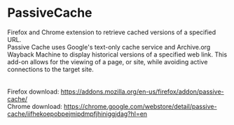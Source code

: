 PassiveCache
============

Firefox and Chrome extension to retrieve cached versions of a specified URL.
 <br>
Passive Cache uses Google's text-only cache service and Archive.org Wayback Machine to display historical versions of a specified web link. This add-on allows for the viewing of a page, or site, while avoiding active connections to the target site. <br>
 <br>
 <br>
Firefox download: https://addons.mozilla.org/en-us/firefox/addon/passive-cache/ <br>
Chrome download:  https://chrome.google.com/webstore/detail/passive-cache/iifhekoepobpejmipdmpfjhiniggjdag?hl=en
